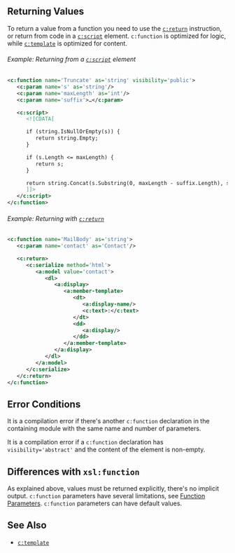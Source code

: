 ## Returning Values

To return a value from a function you need to use the [`c:return`](return.html) instruction, or return from code in a [`c:script`](script.html) element. `c:function` is optimized for logic, while [`c:template`](template.html) is optimized for content.

<div class="note eg" markdown="1">

###### Example: Returning from a [`c:script`](script.html) element
```xml
<c:function name='Truncate' as='string' visibility='public'>
   <c:param name='s' as='string'/>
   <c:param name='maxLength' as='int'/>
   <c:param name='suffix'>…</c:param>

   <c:script>
      <![CDATA[

      if (string.IsNullOrEmpty(s)) {
         return string.Empty;
      }

      if (s.Length <= maxLength) {
         return s;
      }

      return string.Concat(s.Substring(0, maxLength - suffix.Length), suffix);
      ]]>
   </c:script>
</c:function>
```

</div>

<div class="note eg" markdown="1">

###### Example: Returning with [`c:return`](return.html)
```xml
<c:function name='MailBody' as='string'>
   <c:param name='contact' as='Contact'/>

   <c:return>
      <c:serialize method='html'>
         <a:model value='contact'>
            <dl>
               <a:display>
                  <a:member-template>
                     <dt>
                        <a:display-name/>
                        <c:text>:</c:text>
                     </dt>
                     <dd>
                        <a:display/>
                     </dd>
                  </a:member-template>
               </a:display>
            </dl>
         </a:model>
      </c:serialize>
   </c:return>
</c:function>
```

</div>

## Error Conditions

It is a compilation error if there's another `c:function` declaration in the containing module with the same name and number of parameters.

It is a compilation error if a `c:function` declaration has `visibility='abstract'` and the content of the element is non-empty.

## Differences with `xsl:function`

As explained above, values must be returned explicitly, there's no implicit output. `c:function` parameters have several limitations, see [Function Parameters](param.html#function-parameters). `c:function` parameters can have default values.

## See Also

- [`c:template`](template.html)
